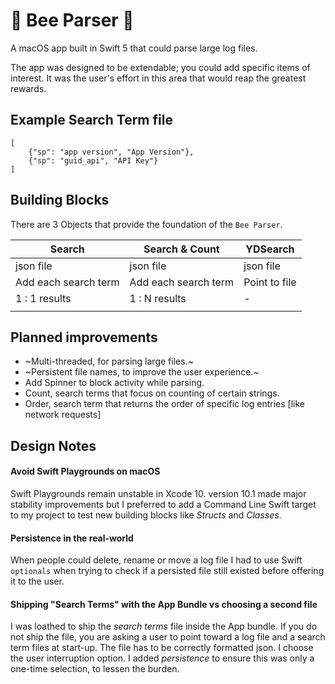 # 🐝 Bee Parser 🐝
A macOS app built in Swift 5 that could parse large log files.  

The app was designed to be extendable; you could add specific items of interest.  It was the user's effort in this area that would reap the greatest rewards.

## Example Search Term file
```
[
    {"sp": "app version", "App Version"},  
    {"sp": "guid_api", "API Key"}
]
```
## Building Blocks
There are 3 Objects that provide the foundation of the `Bee Parser`.

Search  | Search & Count |   YDSearch
--|---|--
json file | json file |  json file
Add each search term  | Add each search term |  Point to file  
1 : 1 results  | 1 : N results   |  -
  |   |  

## Planned improvements
- ~Multi-threaded, for parsing large files.~
- ~Persistent file names, to improve the user experience.~
- Add Spinner to block activity while parsing.
- Count, search terms that focus on counting of certain strings.
- Order, search term that returns the order of specific log entries [like network requests]

## Design Notes
#### Avoid Swift Playgrounds on macOS
Swift Playgrounds remain unstable in Xcode 10.  version 10.1 made major stability improvements but I preferred to add a Command Line Swift target to my project to test new building blocks like _Structs_ and _Classes_.

#### Persistence in the real-world
When people could delete, rename or move a log file I had to use Swift `optionals` when trying to check if a persisted file still existed before offering it to the user.

#### Shipping "Search Terms" with the App Bundle vs choosing a second file
I was loathed to ship the _search terms_ file inside the App bundle.  If you do not ship the file, you are asking a user to point toward a log file and a search term files at start-up.  The file has to be correctly formatted json.  I choose the user interruption option.  I added _persistence_ to ensure this was only a one-time selection, to lessen the burden.
